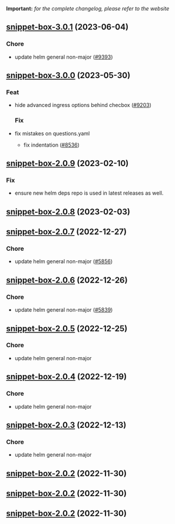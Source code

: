 **Important:**
*for the complete changelog, please refer to the website*




## [snippet-box-3.0.1](https://github.com/succelle/charts/compare/snippet-box-3.0.0...snippet-box-3.0.1) (2023-06-04)

### Chore

- update helm general non-major ([#9393](https://github.com/succelle/charts/issues/9393))
  
  


## [snippet-box-3.0.0](https://github.com/succelle/charts/compare/snippet-box-2.0.9...snippet-box-3.0.0) (2023-05-30)

### Feat

- hide advanced ingress options behind checbox ([#9203](https://github.com/succelle/charts/issues/9203))
  
  ### Fix

- fix mistakes on questions.yaml
  - fix indentation ([#8536](https://github.com/succelle/charts/issues/8536))
  
  


## [snippet-box-2.0.9](https://github.com/succelle/charts/compare/snippet-box-2.0.8...snippet-box-2.0.9) (2023-02-10)

### Fix

- ensure new helm deps repo is used in latest releases as well.
  
  


## [snippet-box-2.0.8](https://github.com/succelle/charts/compare/snippet-box-2.0.7...snippet-box-2.0.8) (2023-02-03)




## [snippet-box-2.0.7](https://github.com/succelle/charts/compare/snippet-box-2.0.6...snippet-box-2.0.7) (2022-12-27)

### Chore

- update helm general non-major ([#5856](https://github.com/succelle/charts/issues/5856))
  
  


## [snippet-box-2.0.6](https://github.com/succelle/charts/compare/snippet-box-2.0.5...snippet-box-2.0.6) (2022-12-26)

### Chore

- update helm general non-major ([#5839](https://github.com/succelle/charts/issues/5839))
  
  


## [snippet-box-2.0.5](https://github.com/succelle/charts/compare/snippet-box-2.0.4...snippet-box-2.0.5) (2022-12-25)

### Chore

- update helm general non-major
  
  


## [snippet-box-2.0.4](https://github.com/succelle/charts/compare/snippet-box-2.0.3...snippet-box-2.0.4) (2022-12-19)

### Chore

- update helm general non-major
  
  


## [snippet-box-2.0.3](https://github.com/succelle/charts/compare/snippet-box-2.0.2...snippet-box-2.0.3) (2022-12-13)

### Chore

- update helm general non-major
  
  


## [snippet-box-2.0.2](https://github.com/succelle/charts/compare/snippet-box-2.0.1...snippet-box-2.0.2) (2022-11-30)




## [snippet-box-2.0.2](https://github.com/succelle/charts/compare/snippet-box-2.0.1...snippet-box-2.0.2) (2022-11-30)




## [snippet-box-2.0.2](https://github.com/succelle/charts/compare/snippet-box-2.0.1...snippet-box-2.0.2) (2022-11-30)

